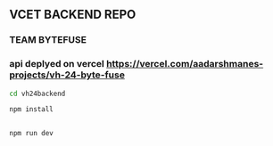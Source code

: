 ## VCET BACKEND REPO

### TEAM BYTEFUSE

### api deplyed on vercel https://vercel.com/aadarshmanes-projects/vh-24-byte-fuse

```bash
cd vh24backend

```

```bash
npm install

```

```bash

npm run dev

```
